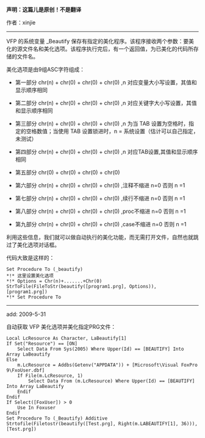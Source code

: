 **声明：这篇儿是原创！不是翻译**

作者：xinjie

***
VFP 的系统变量 _Beautify 保存有指定的美化程序。该程序接收两个参数：要美化的源文件名和美化选项。该程序执行完后，有一个返回值，为已美化的代码所存储的文件名。
 
美化选项是由9组ASC字符组成：

- 第一部分 chr(n) + chr(0) + chr(0) + chr(0) ,n 对应变量大小写设置，其值和显示顺序相同

- 第二部分 chr(n) + chr(0) + chr(0) + chr(0) ,n 对应关键字大小写设置，其值和显示顺序相同

- 第三部分 chr(n) + chr(0) + chr(0) + chr(0) ,n 为当 TAB 设置为空格时，指定的空格数值；当使用 TAB 设置锁进时，n = 系统设置（估计可以自己指定，未测试）

- 第四部分 chr(n) + chr(0) + chr(0) + chr(0) ,n 对应TAB设置,其值和显示顺序相同

- 第五部分 chr(0) + chr(0) + chr(0) + chr(0) 

- 第六部分 chr(n) + chr(0) + chr(0) + chr(0)  ,注释不缩进 n=0   否则 n =1

- 第七部分 chr(n) + chr(0) + chr(0) + chr(0)  ,续行不缩进 n=0   否则 n =1

- 第八部分 chr(n) + chr(0) + chr(0) + chr(0)  ,proc不缩进 n=0   否则 n =1

- 第九部分 chr(n) + chr(0) + chr(0) + chr(0)  ,case不缩进 n=0   否则 n =1
 
利用这些信息，我们就可以做自动执行的美化功能，而无需打开文件，自然也就跳过了美化选项对话框。
 
代码大致是这样的：
```foxpro
Set Procedure To (_beautify)
*!* 这里设置美化选项
*!* Options = Chr(n)+.......+Chr(0)
StrToFile(FileToStr(beautify([program1.prg], Options)), [program1.prg])
*!* Set Procedure To
```
--------------------------------------------------------------------------------------------------
add: 2009-5-31
 
自动获取 VFP 美化选项并美化指定PRG文件：
```foxpro
Local LcResource As Character, LaBeautify[1]
If Set("Resource") == [ON]
    Select Data From Sys(2005) Where Upper(Id) == [BEAUTIFY] Into Array LaBeautify
Else
    m.LcResource = Addbs(Getenv("APPDATA")) + [Microsoft\Visual FoxPro 9\FxoUser.dbf]
    If File(m.LcResource, 1)
        Select Data From (m.LcResource) Where Upper(Id) == [BEAUTIFY] Into Array LaBeautify
    Endif
Endif
If Select([FoxUser]) > 0
    Use In Foxuser
Endif
Set Procedure To (_Beautify) Additive
Strtofile(Filetostr(beautify([Test.prg], Right(m.LABEAUTIFY[1], 36))), [Test.prg])
```
